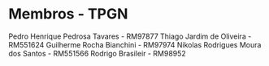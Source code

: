# Membros - TPGN

Pedro Henrique Pedrosa Tavares - RM97877
Thiago Jardim de Oliveira - RM551624
Guilherme Rocha Bianchini - RM97974
Nikolas Rodrigues Moura dos Santos - RM551566
Rodrigo Brasileir - RM98952
